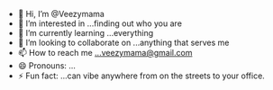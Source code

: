 - 👋 Hi, I’m @Veezymama
- 👀 I’m interested in ...finding out who you are
- 🌱 I’m currently learning ...everything
- 💞️ I’m looking to collaborate on ...anything that serves me
- 📫 How to reach me ...veezymama@gmail.com
- 😄 Pronouns: ...
- ⚡ Fun fact: ...can vibe anywhere from on the streets to your office.


<!---
Veezymama/Veezymama is a ✨ special ✨ repository because its `README.md` (this file) appears on your GitHub profile.
You can click the Preview link to take a look at your changes.
--->
